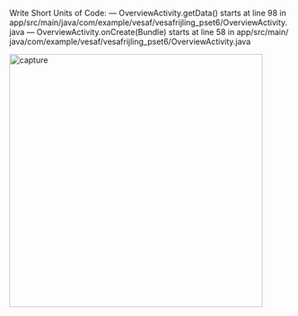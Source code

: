 Write Short Units of Code:
  — OverviewActivity.​getData()
      starts at line 98 in app/​src/​main/​java/​com/​example/​vesaf/​vesafrijling_​pset6/​OverviewActivity.​java
  — OverviewActivity.​onCreate(Bundle)
      starts at line 58 in app/​src/​main/​java/​com/​example/​vesaf/​vesafrijling_​pset6/​OverviewActivity.​java
     
<img width="451" alt="capture" src="https://cloud.githubusercontent.com/assets/25686438/24413605/3f06993e-13dc-11e7-8374-f4f2ad931045.PNG">

